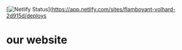 [![Netlify Status](https://api.netlify.com/api/v1/badges/c0dfd432-c403-4162-880b-1046c9131297/deploy-status)](https://app.netlify.com/sites/flamboyant-volhard-2d915d/deploys
# our website
